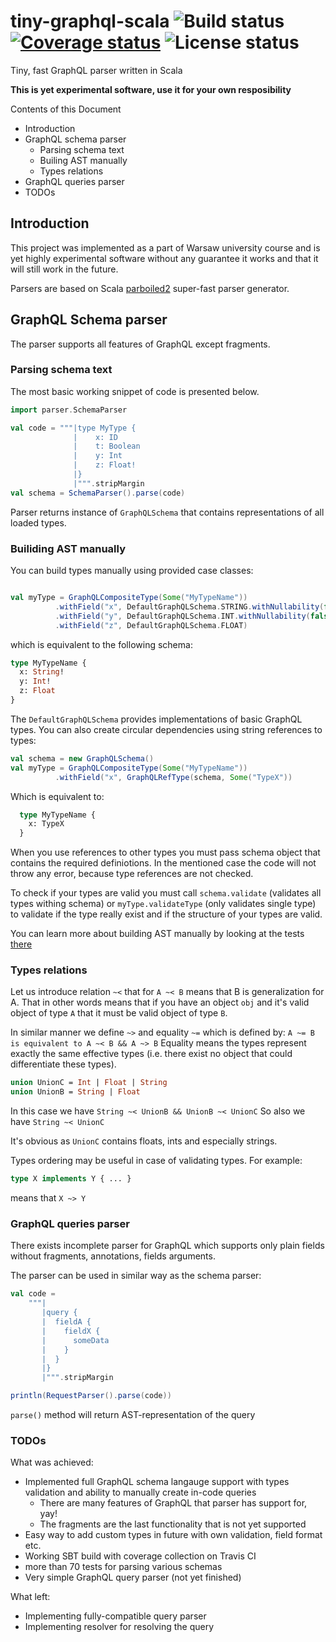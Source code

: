 # tiny-graphql-scala ![Build status](https://travis-ci.org/styczynski/tiny-graphql-scala.svg?branch=master) [![Coverage status](https://coveralls.io/repos/github/styczynski/tiny-graphql-scala/badge.svg?branch=master)](https://coveralls.io/github/styczynski/tiny-graphql-scala?branch=master) ![License status](https://img.shields.io/github/license/styczynski/tiny-graphql-scala.svg)

Tiny, fast GraphQL parser written in Scala

**This is yet experimental software, use it for your own resposibility**

Contents of this Document
 * Introduction
 * GraphQL schema parser
   * Parsing schema text
   * Builing AST manually
   * Types relations
 * GraphQL queries parser
 * TODOs
 
## Introduction
 
This project was implemented as a part of Warsaw university course and is yet highly experimental software without any guarantee it works and that it will still work in the future.
 
Parsers are based on Scala [parboiled2](https://github.com/sirthias/parboiled2) super-fast parser generator.
 
## GraphQL Schema parser

The parser supports all features of GraphQL except fragments.

### Parsing schema text

The most basic working snippet of code is presented below.

```scala
import parser.SchemaParser

val code = """|type MyType {
              |    x: ID
              |    t: Boolean
              |    y: Int
              |    z: Float!
              |}
              |""".stripMargin
val schema = SchemaParser().parse(code)
```

Parser returns instance of `GraphQLSchema` that contains representations of all loaded types.

### Builiding AST manually

You can build types manually using provided case classes:
```scala

val myType = GraphQLCompositeType(Some("MyTypeName"))
          .withField("x", DefaultGraphQLSchema.STRING.withNullability(false))
          .withField("y", DefaultGraphQLSchema.INT.withNullability(false))
          .withField("z", DefaultGraphQLSchema.FLOAT)

```
which is equivalent to the following schema:
```graphql
type MyTypeName {
  x: String!
  y: Int!
  z: Float
}
```

The `DefaultGraphQLSchema` provides implementations of basic GraphQL types.
You can also create circular dependencies using string references to types:

```scala
val schema = new GraphQLSchema()
val myType = GraphQLCompositeType(Some("MyTypeName"))
          .withField("x", GraphQLRefType(schema, Some("TypeX"))
```

Which is equivalent to:
```graphql
  type MyTypeName {
    x: TypeX
  }
```

When you use references to other types you must pass schema object that contains the required definiotions.
In the mentioned case the code will not throw any error, because type references are not checked.

To check if your types are valid you must call `schema.validate` (validates all types withing schema) or `myType.validateType` (only validates single type) to validate if the type really exist and if the structure of your types are valid.

You can learn more about building AST manually by looking at the tests [there](https://github.com/styczynski/tiny-graphql-scala/blob/master/src/test/scala/parser/schema/SchemaBasicTest.scala)

### Types relations

Let us introduce relation `~<` that for `A ~< B` means that B is generalization for A.
That in other words means that if you have an object `obj` and it's valid object of type `A` that it must be valid object of type `B`.

In similar manner we define `~>` and equality `~=` which is defined by: `A ~= B is equivalent to A ~< B && A ~> B`
Equality means the types represent exactly the same effective types (i.e. there exist no object that could differentiate these types).

```graphql
union UnionC = Int | Float | String
union UnionB = String | Float
```

In this case we have `String ~< UnionB && UnionB ~< UnionC`
So also we have `String ~< UnionC`

It's obvious as `UnionC` contains floats, ints and especially strings.

Types ordering may be useful in case of validating types.
For example:
```graphql
type X implements Y { ... }
```
means that `X ~> Y`

### GraphQL queries parser

There exists incomplete parser for GraphQL which supports only plain fields without fragments, annotations, fields arguments.

The parser can be used in similar way as the schema parser:
```scala
val code =
    """|
       |query {
       |  fieldA {
       |    fieldX {
       |      someData
       |    }
       |  }
       |}
       |""".stripMargin

println(RequestParser().parse(code))
```

`parse()` method will return AST-representation of the query

### TODOs

What was achieved:
 * Implemented full GraphQL schema langauge support with types validation and ability to manually create in-code queries
   * There are many features of GraphQL that parser has support for, yay!
   * The fragments are the last functionality that is not yet supported
 * Easy way to add custom types in future with own validation, field format etc.
 * Working SBT build with coverage collection on Travis CI
 * more than 70 tests for parsing various schemas
 * Very simple GraphQL query parser (not yet finished)
 
What left:
 * Implementing fully-compatible query parser
 * Implementing resolver for resolving the query

